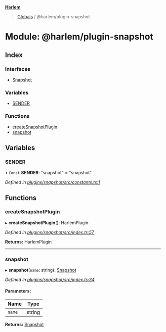 **[Harlem](../README.md)**

> [Globals](../README.md) / @harlem/plugin-snapshot

# Module: @harlem/plugin-snapshot

## Index

### Interfaces

* [Snapshot](../interfaces/_harlem_plugin_snapshot.snapshot.md)

### Variables

* [SENDER](_harlem_plugin_snapshot.md#sender)

### Functions

* [createSnapshotPlugin](_harlem_plugin_snapshot.md#createsnapshotplugin)
* [snapshot](_harlem_plugin_snapshot.md#snapshot)

## Variables

### SENDER

• `Const` **SENDER**: \"snapshot\" = "snapshot"

*Defined in [plugins/snapshot/src/constants.ts:1](https://github.com/andrewcourtice/harlem/blob/f05da99/plugins/snapshot/src/constants.ts#L1)*

## Functions

### createSnapshotPlugin

▸ **createSnapshotPlugin**(): HarlemPlugin

*Defined in [plugins/snapshot/src/index.ts:57](https://github.com/andrewcourtice/harlem/blob/f05da99/plugins/snapshot/src/index.ts#L57)*

**Returns:** HarlemPlugin

___

### snapshot

▸ **snapshot**(`name`: string): [Snapshot](../interfaces/_harlem_plugin_snapshot.snapshot.md)

*Defined in [plugins/snapshot/src/index.ts:34](https://github.com/andrewcourtice/harlem/blob/f05da99/plugins/snapshot/src/index.ts#L34)*

#### Parameters:

Name | Type |
------ | ------ |
`name` | string |

**Returns:** [Snapshot](../interfaces/_harlem_plugin_snapshot.snapshot.md)
